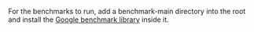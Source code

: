 For the benchmarks to run, add a benchmark-main directory into the root and install the [Google benchmark library](https://github.com/google/benchmark) inside it.

